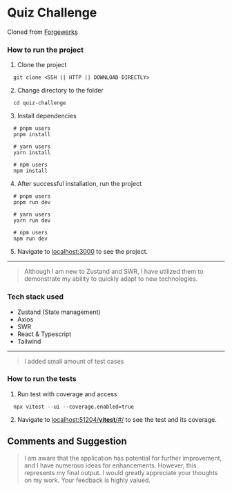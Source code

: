 # Quiz Challenge

Cloned from [Forgewerks](https://github.com/forgewerks/quiz-challenge)

### How to run the project

1. Clone the project
```shell
  git clone <SSH || HTTP || DOWNLOAD DIRECTLY>
```

2. Change directory to the folder
```shell
  cd quiz-challenge
```

3. Install dependencies
```shell
  # pnpm users
  pnpm install
    
  # yarn users
  yarn install
    
  # npm users
  npm install
```

4. After successful installation, run the project
```shell
  # pnpm users
  pnpm run dev
    
  # yarn users
  yarn run dev
    
  # npm users
  npm run dev
```

5. Navigate to [localhost:3000](http://localhost:3000/) to see the project.

----

> Although I am new to Zustand and SWR, I have utilized them to demonstrate my ability to quickly adapt to new technologies.
### Tech stack used
- Zustand (State management)
- Axios
- SWR
- React & Typescript
- Tailwind

----
> I added small amount of test cases
### How to run the tests

1. Run test with coverage and access
```shell
  npx vitest --ui --coverage.enabled=true
```

2. Navigate to [localhost:51204/__vitest__/#/](http://localhost:51204/__vitest__/#/) to see the test and its coverage.

## Comments and Suggestion
> I am aware that the application has potential for further improvement, and I have numerous ideas for enhancements. However, this represents my final output. I would greatly appreciate your thoughts on my work. Your feedback is highly valued.
